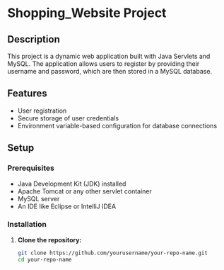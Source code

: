 # Shopping_Website Project

## Description
This project is a dynamic web application built with Java Servlets and MySQL. The application allows users to register by providing their username and password, which are then stored in a MySQL database.

## Features
- User registration
- Secure storage of user credentials
- Environment variable-based configuration for database connections

## Setup

### Prerequisites
- Java Development Kit (JDK) installed
- Apache Tomcat or any other servlet container
- MySQL server
- An IDE like Eclipse or IntelliJ IDEA

### Installation

1. **Clone the repository:**
   ```sh
   git clone https://github.com/yourusername/your-repo-name.git
   cd your-repo-name
